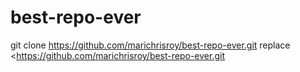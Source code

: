 # best-repo-ever
git clone <https://github.com/marichrisroy/best-repo-ever.git>
replace <https://github.com/marichrisroy/best-repo-ever.git
